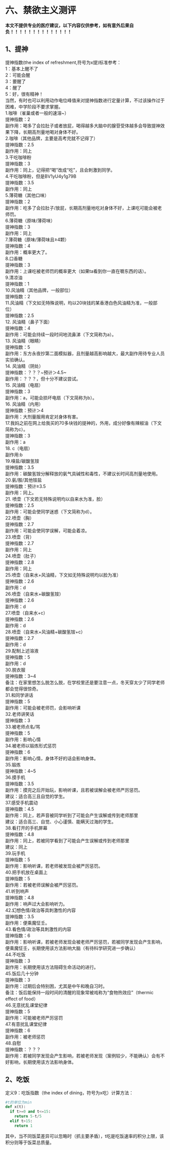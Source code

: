 # 六、禁欲主义测评
**本文不提供专业的医疗建议，以下内容仅供参考，如有意外后果自负！！！！！！！！！！！！！！**
## 1、提神
提神指数(the index of refreshment,符号为x提)标准参考：  
1：基本上醒不了  
2：可能会醒  
3：要醒了  
4：醒了  
5：好，很有精神！  
当然，有时也可以利用动作电位峰值来对提神指数进行定量计算，不过该操作过于困难，中学阶段不要求掌握。  
1.咖啡（雀巢或者一般的速溶~）  
提神指数：2  
副作用：喝多了会拉肚子或者放屁，喝得越多大脑中的腺苷受体越多会导致提神效果下降，长期高剂量地喝对身体不好。  
2.咖啡（其他品牌，主要是高考完就不记得了）  
提神指数：2.5  
副作用：同上  
3.干吃咖啡粉  
提神指数：3  
副作用：同上，记得把“喝”改成“吃”，且会刺激到同学。  
4.干吃咖啡粉，但是BV1yU4y1g79B  
提神指数：3.5  
副作用：同上  
5.薄荷糖（其他口味）  
提神指数：2  
副作用：吃多了会拉肚子/放屁，长期高剂量地吃对身体不好，上课吃可能会被老师罚。  
6.薄荷糖（原味/薄荷味）  
提神指数：3  
副作用：同上  
7.薄荷糖（原味/薄荷味且≥4颗）  
提神指数：4  
副作用：概率更大了。  
8.口香糖  
提神指数：3  
副作用：上课吃被老师罚的概率更大（如果ta看到你一直在嚼东西的话）。  
9.清凉油  
提神指数：1  
10.风油精（其他品牌，一般部位）  
提神指数：2  
11.风油精（下文如无特殊说明，均以20块钱的某香港白色风油精为准，一般部位）  
提神指数：2.5  
12. 风油精（鼻子下面）  
提神指数：4  
副作用：可能会持续一段时间地流鼻涕（下文简称为a）。  
13. 风油精（眼睛）  
提神指数：5  
副作用：东方永夜抄第二面模拟器，且剂量越高影响越大，最大副作用待专业人员实验确认。  
14. 风油精（阴处）  
提神指数：？？？~预计＞4.5~  
副作用：？？？，但十分不建议尝试。  
15. 风油精（电扇）  
提神指数：3  
副作用：a，可能会损坏电扇（下文简称为b）。  
16. 风油精（内用）  
提神指数：预计＞4  
副作用：大剂量服用肯定对身体有害。  
17.我妈之前在网上给我买的70多块钱的提神的，外用，成分好像有辣椒油（下文简称为c）。  
提神指数：3  
副作用：a  
18. c（电扇）  
副作用:b  
19.嗅盐/碳酸氢铵  
提神指数：3.5  
副作用：碳酸氢铵分解释放的氨气具碱性和毒性，不建议长时间高剂量地使用。  
20.氨/胺/其他铵盐  
提神指数：预计≥3.5  
副作用：同上。  
21. 喷壶（下文若无特殊说明均以自来水为准，脸）  
提神指数：2.5  
副作用：可能会使同学迷惑（下文简称为d）。  
22.喷壶（胸）  
提神指数：2.7  
副作用：可能会使同学误解，可能会着凉。  
23.喷壶（背）  
提神指数：2.7  
副作用：同上  
24.喷壶（肚子）  
提神指数：2.8  
副作用：同上  
25.喷壶（自来水+风油精，下文如无特殊说明均以脸为准）  
提神指数：2.6  
副作用：d  
26.喷壶（自来水+碳酸氢铵）  
提神指数：2.6  
副作用：d  
27.喷壶（自来水+c）  
提神指数：2.6  
副作用：d  
28.喷壶（自来水+风油精+碳酸氢铵+c）  
提神指数：2.7  
副作用：d  
29.配制上述溶液  
提神指数：5  
副作用：d  
30.脱衣服  
提神指数：3~4  
备注：在家里想怎么脱怎么脱，在学校里还是要注意一点，冬天穿太少了同学老师都会觉得很惊奇。  
31.和同学讲话  
提神指数：5  
副作用：可能会被老师罚，会影响听课  
32.老师讲笑话  
提神指数：3  
33.被老师点名/骂  
提神指数：5  
副作用：影响心情  
34.被老师以锻炼形式惩罚  
提神指数：6  
副作用：影响心情，身体不好的话会影响身体。  
35.锻炼  
提神指数：4~5  
36.摸手机  
提神指数：3.5  
副作用：摸完之后开始玩，影响听课，且若被误解会被老师严厉惩罚。  
建议：适合高三且自觉的学生。  
37.感受手机震动  
提神指数：4.5  
副作用：同上，若声音被同学听到了可能会产生误解或传到老师那里  
建议：适合高三、自觉、小心谨慎、能瞒天过海的学生。  
38.看打开的手机屏幕  
提神指数：4.8  
副作用：同上，若被同学看到了可能会产生误解或传到老师那里  
建议：同上  
39.玩手机  
提神指数：5  
副作用：影响听课，若老师被发现会被严厉惩罚。  
40.把手机放在桌面上  
提神指数：5  
副作用：若被老师误解会被严厉惩罚。  
41.听到响声  
提神指数：4.8  
副作用：响声过大会影响听力。  
42.幻想色情/政治等具刺激性的内容  
提神指数：3.5  
副作用：便乘魔怔壬。  
43.看色情/政治等具刺激性的内容  
提神指数：6  
副作用：影响听课，若被老师发现会被老师严厉惩罚，若被同学发现会产生影响，便乘魔怔壬，长期使用该方法影响大脑（有待科学研究进一步确认）  
44.不吃饭  
提神指数：3  
副作用：长期使用该方法阻碍生命活动的进行。  
45.饭后几十分钟  
提神指数：3  
副作用：过期后会特别困，尤其是中午和晚自习时。  
备注：饭后能保持一段时间的清醒的现象常被戏称为“食物热效应”（thermic effect of food）  
46.无意扰乱课堂纪律  
提神指数：5  
副作用：可能被老师严厉惩罚  
47.有意扰乱课堂纪律  
提神指数：6  
副作用：被老师惩罚  
48.自慰  
提神指数：？？？  
副作用：若被同学发现会产生影响，若被老师发现（案例较少，不能确认）会有不好影响，长期使用该方法影响身体。
## 2、吃饭
定义9：吃饭指数（the index of dining，符号为x吃）计算方法：  
```python
#t的单位为min
def x(t):
  if t>=0 and t<=15:
    return 5-t/5
  elif t>15:
    return 1
```
其中，当不同饭菜差异可以忽略时（抓主要矛盾），t吃是吃饭速率的积分上限，该积分则等于饭菜总质量。  

